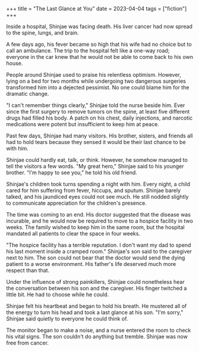 +++
title = "The Last Glance at You"
date = 2023-04-04
tags = ["fiction"]
+++

Inside a hospital, Shinjae was facing death. His liver cancer had now spread to the spine, lungs, and brain.

A few days ago, his fever became so high that his wife had no choice but to call an ambulance. The trip to the hospital felt like a one-way road; everyone in the car knew that he would not be able to come back to his own house.

People around Shinjae used to praise his relentless optimism. However, lying on a bed for two months while undergoing two dangerous surgeries transformed him into a dejected pessimist. No one could blame him for the dramatic change.

"I can't remember things clearly," Shinjae told the nurse beside him. Ever since the first surgery to remove tumors on the spine, at least five different drugs had filled his body. A patch on his chest, daily injections, and narcotic medications were potent but insufficient to keep him at peace.

Past few days, Shinjae had many visitors. His brother, sisters, and friends all had to hold tears because they sensed it would be their last chance to be with him.

Shinjae could hardly eat, talk, or think. However, he somehow managed to tell the visitors a few words. "My great hero," Shinjae said to his younger brother. "I'm happy to see you," he told his old friend.

Shinjae's children took turns spending a night with him. Every night, a child cared for him suffering from fever, hiccups, and sputum. Shinjae barely talked, and his jaundiced eyes could not see much. He still nodded slightly to communicate appreciation for the children's presence.

The time was coming to an end. His doctor suggested that the disease was incurable, and he would now be required to move to a hospice facility in two weeks. The family wished to keep him in the same room, but the hospital mandated all patients to clear the space in four weeks.

"The hospice facility has a terrible reputation. I don't want my dad to spend his last moment inside a cramped room." Shinjae's son said to the caregiver next to him. The son could not bear that the doctor would send the dying patient to a worse environment. His father's life deserved much more respect than that.

Under the influence of strong painkillers, Shinjae could nonetheless hear the conversation between his son and the caregiver. His finger twitched a little bit. He had to choose while he could.

Shinjae felt his heartbeat and began to hold his breath. He mustered all of the energy to turn his head and took a last glance at his son. "I'm sorry," Shinjae said quietly to everyone he could think of.

The monitor began to make a noise, and a nurse entered the room to check his vital signs. The son couldn't do anything but tremble. Shinjae was now free from cancer.